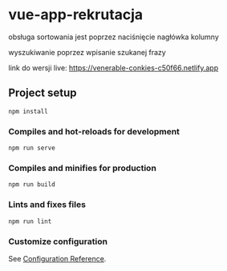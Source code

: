 # vue-app-rekrutacja

obsługa sortowania jest poprzez naciśnięcie nagłówka kolumny

wyszukiwanie poprzez wpisanie szukanej frazy 

link do wersji live: https://venerable-conkies-c50f66.netlify.app

## Project setup
```
npm install
```

### Compiles and hot-reloads for development
```
npm run serve
```

### Compiles and minifies for production
```
npm run build
```

### Lints and fixes files
```
npm run lint
```

### Customize configuration
See [Configuration Reference](https://cli.vuejs.org/config/).
